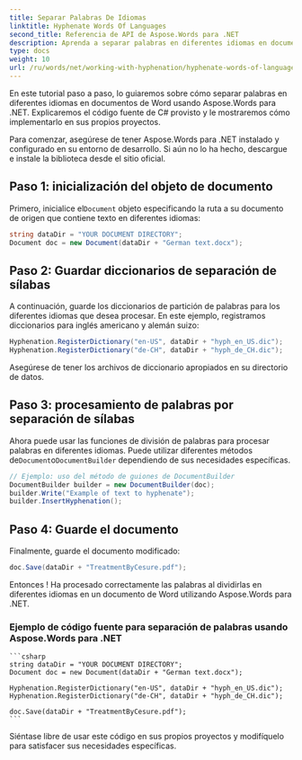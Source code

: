 ```yaml
---
title: Separar Palabras De Idiomas
linktitle: Hyphenate Words Of Languages
second_title: Referencia de API de Aspose.Words para .NET
description: Aprenda a separar palabras en diferentes idiomas en documentos de Word usando Aspose.Words para .NET.
type: docs
weight: 10
url: /ru/words/net/working-with-hyphenation/hyphenate-words-of-languages/
---
```


En este tutorial paso a paso, lo guiaremos sobre cómo separar palabras en diferentes idiomas en documentos de Word usando Aspose.Words para .NET. Explicaremos el código fuente de C# provisto y le mostraremos cómo implementarlo en sus propios proyectos.

Para comenzar, asegúrese de tener Aspose.Words para .NET instalado y configurado en su entorno de desarrollo. Si aún no lo ha hecho, descargue e instale la biblioteca desde el sitio oficial.

## Paso 1: inicialización del objeto de documento

 Primero, inicialice el`Document` objeto especificando la ruta a su documento de origen que contiene texto en diferentes idiomas:

```csharp
string dataDir = "YOUR DOCUMENT DIRECTORY";
Document doc = new Document(dataDir + "German text.docx");
```

## Paso 2: Guardar diccionarios de separación de sílabas

A continuación, guarde los diccionarios de partición de palabras para los diferentes idiomas que desea procesar. En este ejemplo, registramos diccionarios para inglés americano y alemán suizo:

```csharp
Hyphenation.RegisterDictionary("en-US", dataDir + "hyph_en_US.dic");
Hyphenation.RegisterDictionary("de-CH", dataDir + "hyph_de_CH.dic");
```

Asegúrese de tener los archivos de diccionario apropiados en su directorio de datos.

## Paso 3: procesamiento de palabras por separación de sílabas

 Ahora puede usar las funciones de división de palabras para procesar palabras en diferentes idiomas. Puede utilizar diferentes métodos de`Document`o`DocumentBuilder` dependiendo de sus necesidades específicas.

```csharp
// Ejemplo: uso del método de guiones de DocumentBuilder
DocumentBuilder builder = new DocumentBuilder(doc);
builder.Write("Example of text to hyphenate");
builder.InsertHyphenation();
```

## Paso 4: Guarde el documento

Finalmente, guarde el documento modificado:

```csharp
doc.Save(dataDir + "TreatmentByCesure.pdf");
```

Entonces ! Ha procesado correctamente las palabras al dividirlas en diferentes idiomas en un documento de Word utilizando Aspose.Words para .NET.

### Ejemplo de código fuente para separación de palabras usando Aspose.Words para .NET

	```csharp
	string dataDir = "YOUR DOCUMENT DIRECTORY";
	Document doc = new Document(dataDir + "German text.docx");

	Hyphenation.RegisterDictionary("en-US", dataDir + "hyph_en_US.dic");
	Hyphenation.RegisterDictionary("de-CH", dataDir + "hyph_de_CH.dic");

	doc.Save(dataDir + "TreatmentByCesure.pdf");
	```

Siéntase libre de usar este código en sus propios proyectos y modifíquelo para satisfacer sus necesidades específicas.
